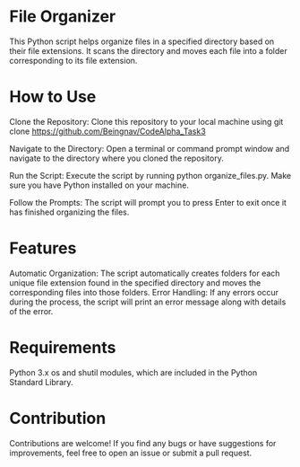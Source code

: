 # File Organizer
This Python script helps organize files in a specified directory based on their file extensions. It scans the directory and moves each file into a folder corresponding to its file extension.

# How to Use
Clone the Repository: Clone this repository to your local machine using git clone https://github.com/Beingnav/CodeAlpha_Task3

Navigate to the Directory: Open a terminal or command prompt window and navigate to the directory where you cloned the repository.

Run the Script: Execute the script by running python organize_files.py. Make sure you have Python installed on your machine.

Follow the Prompts: The script will prompt you to press Enter to exit once it has finished organizing the files.

# Features
Automatic Organization: The script automatically creates folders for each unique file extension found in the specified directory and moves the corresponding files into those folders.
Error Handling: If any errors occur during the process, the script will print an error message along with details of the error.
# Requirements
Python 3.x
os and shutil modules, which are included in the Python Standard Library.
# Contribution
Contributions are welcome! If you find any bugs or have suggestions for improvements, feel free to open an issue or submit a pull request.

